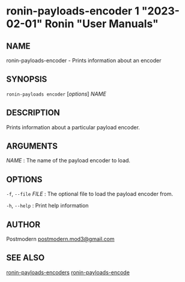 # ronin-payloads-encoder 1 "2023-02-01" Ronin "User Manuals"

## NAME

ronin-payloads-encoder - Prints information about an encoder

## SYNOPSIS

`ronin-payloads encoder` [*options*] *NAME*

## DESCRIPTION

Prints information about a particular payload encoder.

## ARGUMENTS

*NAME*
: The name of the payload encoder to load.

## OPTIONS

`-f`, `--file` *FILE*
: The optional file to load the payload encoder from.

`-h`, `--help`
: Print help information

## AUTHOR

Postmodern <postmodern.mod3@gmail.com>

## SEE ALSO

[ronin-payloads-encoders](ronin-payloads-encoders.1.md) [ronin-payloads-encode](ronin-payloads-encode.1.md)